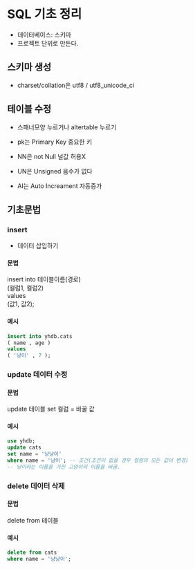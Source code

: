 # SQL 기초 정리
- 데이터베이스: 스키마
- 프로젝트 단위로 만든다.

## 스키마 생성
- charset/collation은 utf8 / utf8_unicode_ci

## 테이블 수정
- 스패너모양 누르거나 altertable 누르기
  
- pk는 Primary Key 중요한 키
- NN은 not Null 널값 허용X
- UN은 Unsigned 음수가 없다
- AI는 Auto Increament 자동증가

## 기초문법
### insert
- 데이터 삽입하기
#### 문법
insert into 테이블이름(경로)  
(컬럼1, 컬럼2)  
values  
(값1, 값2);

#### 예시
```sql
insert into yhdb.cats
( name , age )
values
( '냥이' , 7 );
```

### update 데이터 수정
#### 문법
update 테이블
set 컬럼 = 바꿀 값
#### 예시
```sql
use yhdb;
update cats
set name = '냥냥이'
where name = '냥이'; -- 조건(조건이 없을 경우 컬럼의 모든 값이 변경)
-- 냥이라는 이름을 가진 고양이의 이름을 바꿈.
```

### delete 데이터 삭제
#### 문법
delete from 테이블
#### 예시
```sql
delete from cats
where name = '냥냥이';
```
